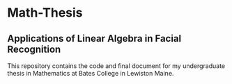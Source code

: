 # Math-Thesis

## Applications of Linear Algebra in Facial Recognition

This repository contains the code and final document for my undergraduate thesis in Mathematics at Bates College in Lewiston Maine.
